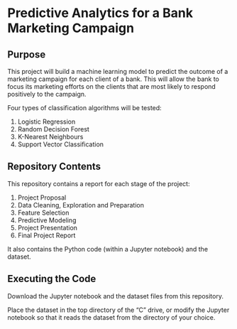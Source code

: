 ﻿# Predictive Analytics for a Bank Marketing Campaign


## Purpose

This project will build a machine learning model to predict the outcome of a marketing campaign for each client of a bank. This will allow the bank to focus its marketing efforts on the clients that are most likely to respond positively to the campaign.

Four types of classification algorithms will be tested:
1.	Logistic Regression
2.	Random Decision Forest
3.	K-Nearest Neighbours
4.	Support Vector Classification


## Repository Contents

This repository contains a report for each stage of the project:
1.	Project Proposal
2.	Data Cleaning, Exploration and Preparation
3.	Feature Selection
4.	Predictive Modeling
5.	Project Presentation
6.	Final Project Report

It also contains the Python code (within a Jupyter notebook) and the dataset.

## Executing the Code

Download the Jupyter notebook and the dataset files from this repository.

Place the dataset in the top directory of the “C” drive, or modify the Jupyter notebook so that it reads the dataset from the directory of your choice.
